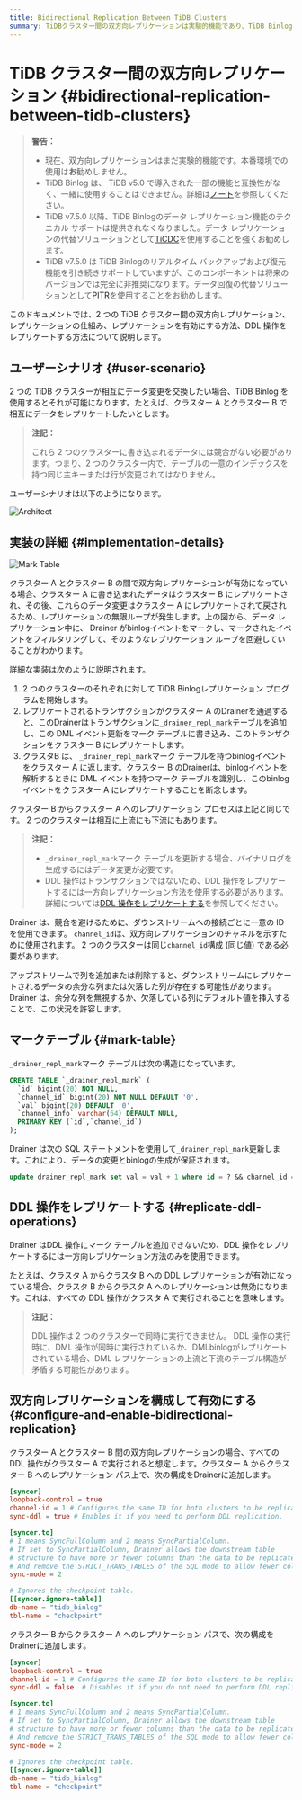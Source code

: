 ```yaml
---
title: Bidirectional Replication Between TiDB Clusters
summary: TiDBクラスター間の双方向レプリケーションは実験的機能であり、TiDB Binlogは一部の機能と互換性がないため、注意が必要です。双方向レプリケーションを有効にするには、DDL操作をレプリケートする方法を使用し、競合を避けるために注意が必要です。また、マークテーブルを使用してデータの変更とbinlogの生成を保証します。DDL操作をレプリケートするには一方向レプリケーション方法を使用し、双方向レプリケーションを構成して有効にします。
---
```


# TiDB クラスター間の双方向レプリケーション {#bidirectional-replication-between-tidb-clusters}

> **警告：**
>
> -   現在、双方向レプリケーションはまだ実験的機能です。本番環境での使用は**お**勧めしません。
> -   TiDB Binlog は、 TiDB v5.0 で導入された一部の機能と互換性がなく、一緒に使用することはできません。詳細は[ノート](/tidb-binlog/tidb-binlog-overview.md#notes)を参照してください。
> -   TiDB v7.5.0 以降、TiDB Binlogのデータ レプリケーション機能のテクニカル サポートは提供されなくなりました。データ レプリケーションの代替ソリューションとして[TiCDC](/ticdc/ticdc-overview.md)を使用することを強くお勧めします。
> -   TiDB v7.5.0 は TiDB Binlogのリアルタイム バックアップおよび復元機能を引き続きサポートしていますが、このコンポーネントは将来のバージョンでは完全に非推奨になります。データ回復の代替ソリューションとして[PITR](/br/br-pitr-guide.md)を使用することをお勧めします。

このドキュメントでは、2 つの TiDB クラスター間の双方向レプリケーション、レプリケーションの仕組み、レプリケーションを有効にする方法、DDL 操作をレプリケートする方法について説明します。

## ユーザーシナリオ {#user-scenario}

2 つの TiDB クラスターが相互にデータ変更を交換したい場合、TiDB Binlog を使用するとそれが可能になります。たとえば、クラスター A とクラスター B で相互にデータをレプリケートしたいとします。

> **注記：**
>
> これら 2 つのクラスターに書き込まれるデータには競合がない必要があります。つまり、2 つのクラスター内で、テーブルの一意のインデックスを持つ同じ主キーまたは行が変更されてはなりません。

ユーザーシナリオは以下のようになります。

![Architect](https://docs-download.pingcap.com/media/images/docs/binlog/bi-repl1.jpg)

## 実装の詳細 {#implementation-details}

![Mark Table](https://docs-download.pingcap.com/media/images/docs/binlog/bi-repl2.png)

クラスター A とクラスター B の間で双方向レプリケーションが有効になっている場合、クラスター A に書き込まれたデータはクラスター B にレプリケートされ、その後、これらのデータ変更はクラスター A にレプリケートされて戻されるため、レプリケーションの無限ループが発生します。上の図から、データ レプリケーション中に、 Drainer がbinlogイベントをマークし、マークされたイベントをフィルタリングして、そのようなレプリケーション ループを回避していることがわかります。

詳細な実装は次のように説明されます。

1.  2 つのクラスターのそれぞれに対して TiDB Binlogレプリケーション プログラムを開始します。
2.  レプリケートされるトランザクションがクラスター A のDrainerを通過すると、このDrainerはトランザクションに[`_drainer_repl_mark`テーブル](#mark-table)を追加し、この DML イベント更新をマーク テーブルに書き込み、このトランザクションをクラスター B にレプリケートします。
3.  クラスタB は、 `_drainer_repl_mark`マーク テーブルを持つbinlogイベントをクラスター A に返します。クラスター B のDrainerは、binlogイベントを解析するときに DML イベントを持つマーク テーブルを識別し、このbinlogイベントをクラスター A にレプリケートすることを断念します。

クラスター B からクラスター A へのレプリケーション プロセスは上記と同じです。 2 つのクラスターは相互に上流にも下流にもあります。

> **注記：**
>
> -   `_drainer_repl_mark`マーク テーブルを更新する場合、バイナリログを生成するにはデータ変更が必要です。
> -   DDL 操作はトランザクションではないため、DDL 操作をレプリケートするには一方向レプリケーション方法を使用する必要があります。詳細については[DDL 操作をレプリケートする](#replicate-ddl-operations)を参照してください。

Drainer は、競合を避けるために、ダウンストリームへの接続ごとに一意の ID を使用できます。 `channel_id`は、双方向レプリケーションのチャネルを示すために使用されます。 2 つのクラスターは同じ`channel_id`構成 (同じ値) である必要があります。

アップストリームで列を追加または削除すると、ダウンストリームにレプリケートされるデータの余分な列または欠落した列が存在する可能性があります。 Drainer は、余分な列を無視するか、欠落している列にデフォルト値を挿入することで、この状況を許容します。

## マークテーブル {#mark-table}

`_drainer_repl_mark`マーク テーブルは次の構造になっています。

```sql
CREATE TABLE `_drainer_repl_mark` (
  `id` bigint(20) NOT NULL,
  `channel_id` bigint(20) NOT NULL DEFAULT '0',
  `val` bigint(20) DEFAULT '0',
  `channel_info` varchar(64) DEFAULT NULL,
  PRIMARY KEY (`id`,`channel_id`)
);
```

Drainer は次の SQL ステートメントを使用して`_drainer_repl_mark`更新します。これにより、データの変更とbinlogの生成が保証されます。

```sql
update drainer_repl_mark set val = val + 1 where id = ? && channel_id = ?;
```

## DDL 操作をレプリケートする {#replicate-ddl-operations}

Drainer はDDL 操作にマーク テーブルを追加できないため、DDL 操作をレプリケートするには一方向レプリケーション方法のみを使用できます。

たとえば、クラスタ A からクラスタ B への DDL レプリケーションが有効になっている場合、クラスタ B からクラスタ A へのレプリケーションは無効になります。これは、すべての DDL 操作がクラスタ A で実行されることを意味します。

> **注記：**
>
> DDL 操作は 2 つのクラスターで同時に実行できません。 DDL 操作の実行時に、DML 操作が同時に実行されているか、DMLbinlogがレプリケートされている場合、DML レプリケーションの上流と下流のテーブル構造が矛盾する可能性があります。

## 双方向レプリケーションを構成して有効にする {#configure-and-enable-bidirectional-replication}

クラスター A とクラスター B 間の双方向レプリケーションの場合、すべての DDL 操作がクラスター A で実行されると想定します。クラスター A からクラスター B へのレプリケーション パス上で、次の構成をDrainerに追加します。

```toml
[syncer]
loopback-control = true
channel-id = 1 # Configures the same ID for both clusters to be replicated.
sync-ddl = true # Enables it if you need to perform DDL replication.

[syncer.to]
# 1 means SyncFullColumn and 2 means SyncPartialColumn.
# If set to SyncPartialColumn, Drainer allows the downstream table
# structure to have more or fewer columns than the data to be replicated
# And remove the STRICT_TRANS_TABLES of the SQL mode to allow fewer columns, and insert zero values to the downstream.
sync-mode = 2

# Ignores the checkpoint table.
[[syncer.ignore-table]]
db-name = "tidb_binlog"
tbl-name = "checkpoint"
```

クラスター B からクラスター A へのレプリケーション パスで、次の構成をDrainerに追加します。

```toml
[syncer]
loopback-control = true
channel-id = 1 # Configures the same ID for both clusters to be replicated.
sync-ddl = false  # Disables it if you do not need to perform DDL replication.

[syncer.to]
# 1 means SyncFullColumn and 2 means SyncPartialColumn.
# If set to SyncPartialColumn, Drainer allows the downstream table
# structure to have more or fewer columns than the data to be replicated
# And remove the STRICT_TRANS_TABLES of the SQL mode to allow fewer columns, and insert zero values to the downstream.
sync-mode = 2

# Ignores the checkpoint table.
[[syncer.ignore-table]]
db-name = "tidb_binlog"
tbl-name = "checkpoint"
```
